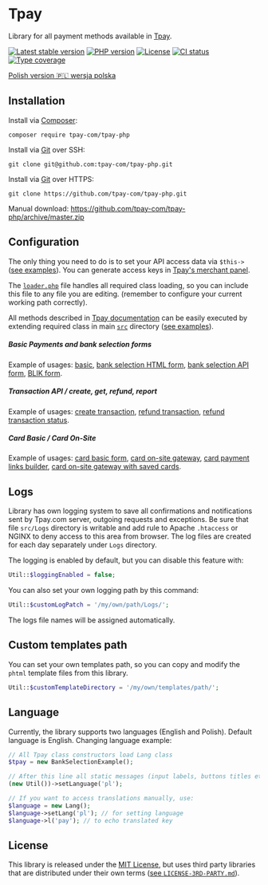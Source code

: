 # Tpay

Library for all payment methods available in [Tpay](https://tpay.com).

[![Latest stable version](https://img.shields.io/packagist/v/tpay-com/tpay-php.svg?label=current%20version)](https://packagist.org/packages/tpay-com/tpay-php)
[![PHP version](https://img.shields.io/packagist/php-v/tpay-com/tpay-php.svg)](https://php.net)
[![License](https://img.shields.io/github/license/tpay-com/tpay-php.svg)](LICENSE)
[![CI status](https://github.com/tpay-com/tpay-php/actions/workflows/ci.yaml/badge.svg?branch=master)](https://github.com/tpay-com/tpay-php/actions)
[![Type coverage](https://shepherd.dev/github/tpay-com/tpay-php/coverage.svg)](https://shepherd.dev/github/tpay-com/tpay-php)

[Polish version :poland: wersja polska](./README_PL.md)

## Installation

Install via [Composer](https://getcomposer.org):
```console
composer require tpay-com/tpay-php
```

Install via [Git](https://git-scm.com) over SSH:
```console
git clone git@github.com:tpay-com/tpay-php.git
```

Install via [Git](https://git-scm.com) over HTTPS:
```console
git clone https://github.com/tpay-com/tpay-php.git
```

Manual download:
https://github.com/tpay-com/tpay-php/archive/master.zip

## Configuration

The only thing you need to do is to set your API access data via `$this->` ([see examples](examples)).
You can generate access keys in [Tpay's merchant panel](https://secure.tpay.com/panel).

The [`loader.php`](examples/BasicPaymentForm.php) file handles all required class loading, so you can include this file to any file you are editing.
(remember to configure your current working path correctly).

All methods described in [Tpay documentation](https://docs.tpay.com) can be easily executed by extending required class in main [`src`](src) directory ([see examples](examples)).

##### Basic Payments and bank selection forms

Example of usages: [basic](examples/BasicPaymentForm.php), [bank selection HTML form](examples/BankSelection.php), [bank selection API form](examples/BankSelectionAPI.php), [BLIK form](examples/BlikTransactionExample.php).

##### Transaction API / create, get, refund, report

Example of usages: [create transaction](examples/TransactionApiExample.php), [refund transaction](examples/TransactionRefund.php), [refund transaction status](examples/TransactionRefundStatus.php).

##### Card Basic / Card On-Site

Example of usages: [card basic form](examples/CardBasic.php), [card on-site gateway](examples/CardGate.php), [card payment links builder](examples/CardPaymentLinkBuilder.php), [card on-site gateway with saved cards](examples/CardGateExtended.php).

## Logs

Library has own logging system to save all confirmations and notifications sent by Tpay.com server, outgoing requests and exceptions.
Be sure that file `src/Logs` directory is writable and add rule to Apache `.htaccess` or NGINX to deny access to this area from browser.
The log files are created for each day separately under `Logs` directory.

The logging is enabled by default, but you can disable this feature with:
 ```php
Util::$loggingEnabled = false;
 ```

You can also set your own logging path by this command:
 ```php
Util::$customLogPatch = '/my/own/path/Logs/';
 ```

The logs file names will be assigned automatically.

## Custom templates path

You can set your own templates path, so you can copy and modify the `phtml` template files from this library.
 ```php
Util::$customTemplateDirectory = '/my/own/templates/path/';
 ```

## Language

Currently, the library supports two languages (English and Polish). Default language is English.
Changing language example:
```php
// All Tpay class constructors load Lang class
$tpay = new BankSelectionExample();

// After this line all static messages (input labels, buttons titles etc.) will be displayed in Polish
(new Util())->setLanguage('pl');

// If you want to access translations manually, use:
$language = new Lang();
$language->setLang('pl'); // for setting language
$language->l('pay'); // to echo translated key
```

## License

This library is released under the [MIT License](http://www.opensource.org/licenses/MIT),
but uses third party libraries that are distributed under their own terms ([see `LICENSE-3RD-PARTY.md`](LICENSE-3RD-PARTY.md)).
